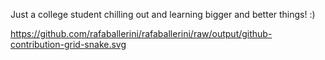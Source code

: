 Just a college student chilling out and learning bigger and better things! :)

<img>https://github.com/rafaballerini/rafaballerini/raw/output/github-contribution-grid-snake.svg</img>
